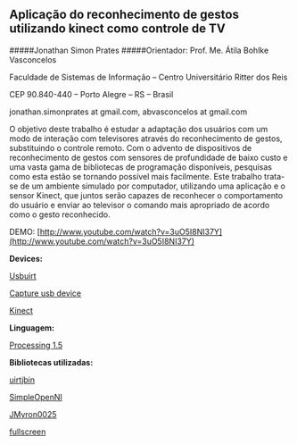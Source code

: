 ## **Aplicação do reconhecimento de gestos utilizando kinect como controle de TV**
#####Jonathan Simon Prates
#####Orientador: Prof. Me. Átila Bohlke Vasconcelos

Faculdade de Sistemas de Informação – Centro Universitário Ritter dos Reis

CEP 90.840-440 – Porto Alegre – RS – Brasil

jonathan.simonprates at gmail.com, abvasconcelos at gmail.com

O objetivo deste trabalho é estudar a adaptação dos usuários com um modo de interação com televisores através do reconhecimento de gestos, substituindo o controle remoto. Com o advento de dispositivos de reconhecimento de gestos com sensores de profundidade de baixo custo e uma vasta gama de bibliotecas de programação disponíveis, pesquisas como esta estão se tornando possível mais facilmente. Este trabalho trata-se de um ambiente simulado por computador, utilizando uma aplicação e o sensor Kinect, que juntos serão capazes de reconhecer o comportamento do usuário e enviar ao televisor o comando mais apropriado de acordo como o gesto reconhecido.

DEMO: [http://www.youtube.com/watch?v=3uO5I8NI37Y](http://www.youtube.com/watch?v=3uO5I8NI37Y)

**Devices:**

[Usbuirt](http://www.usbuirt.com/)

[Capture usb device](http://bit.ly/w8zlaI)

[Kinect](http://www.xbox.com/pt-BR/Kinect)

**Linguagem:**

[Processing 1.5](http://processing.org/download/)

**Bibliotecas utilizadas:**

[uirtjbin](http://sourceforge.net/projects/uirt-j/)

[SimpleOpenNI](http://code.google.com/p/simple-openni/)

[JMyron0025](http://webcamxtra.sourceforge.net/download.shtml)

[fullscreen](http://bit.ly/Tfr6kt)